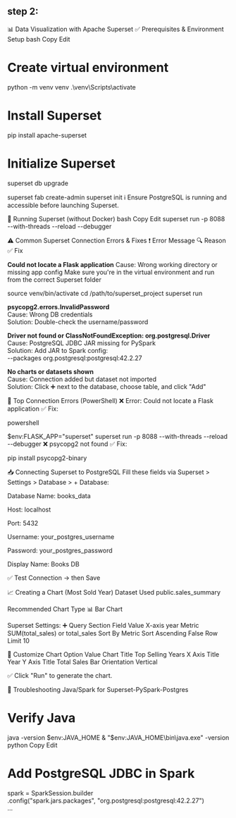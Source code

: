 ## step 2:

📊  Data Visualization with Apache Superset
✅ Prerequisites & Environment Setup
bash
Copy
Edit
# Create virtual environment
python -m venv venv
.\venv\Scripts\activate

# Install Superset
pip install apache-superset

# Initialize Superset
superset db upgrade

superset fab create-admin
superset init
ℹ️ Ensure PostgreSQL is running and accessible before launching Superset.

🚀 Running Superset (without Docker)
bash
Copy
Edit
superset run -p 8088 --with-threads --reload --debugger


⚠ Common Superset Connection Errors & Fixes
❗ Error Message	
🔍 Reason	✅ Fix



**Could not locate a Flask application**
Cause: Wrong working directory or missing app config
Make sure you're in the virtual environment and run from the correct Superset folder

source venv/bin/activate
cd /path/to/superset_project
superset run

**psycopg2.errors.InvalidPassword**  
Cause: Wrong DB credentials  
Solution: Double-check the username/password

**Driver not found or ClassNotFoundException: org.postgresql.Driver**  
Cause: PostgreSQL JDBC JAR missing for PySpark  
Solution: Add JAR to Spark config:  
--packages org.postgresql:postgresql:42.2.27

**No charts or datasets shown**  
Cause: Connection added but dataset not imported  
Solution: Click ➕ next to the database, choose table, and click "Add"


🐞 Top Connection Errors (PowerShell)
❌ Error: Could not locate a Flask application
✅ Fix:

powershell

$env:FLASK_APP="superset"
superset run -p 8088 --with-threads --reload --debugger
❌ psycopg2 not found
✅ Fix:

pip install psycopg2-binary


📥 Connecting Superset to PostgreSQL
Fill these fields via Superset > Settings > Database > + Database:

Database Name: books_data

Host: localhost

Port: 5432

Username: your_postgres_username

Password: your_postgres_password

Display Name: Books DB

✅ Test Connection → then Save

📈 Creating a Chart (Most Sold Year)
Dataset Used
public.sales_summary

Recommended Chart Type
📊 Bar Chart

Superset Settings:
➕ Query Section
Field	Value
X-axis	year
Metric	SUM(total_sales) or total_sales
Sort By	Metric
Sort Ascending	False
Row Limit	10

🎨 Customize Chart
Option	Value
Chart Title	Top Selling Years
X Axis Title	Year
Y Axis Title	Total Sales
Bar Orientation	Vertical

✅ Click "Run" to generate the chart.

🐞 Troubleshooting Java/Spark for Superset-PySpark-Postgres


# Verify Java
java -version
$env:JAVA_HOME
& "$env:JAVA_HOME\bin\java.exe" -version
python
Copy
Edit
# Add PostgreSQL JDBC in Spark
spark = SparkSession.builder \
    .config("spark.jars.packages", "org.postgresql:postgresql:42.2.27") \
    ...





